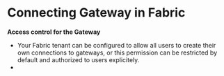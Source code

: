 # **Connecting Gateway in Fabric**

**Access control for the Gateway**
* Your Fabric tenant can be configured to allow all users to create their own connections to gateways, or this permission can be restricted by default and authorized to users explicitely.
* 
